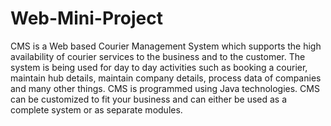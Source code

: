 # Web-Mini-Project
CMS is a Web based Courier Management System which supports the high availability of
courier services to the business and to the customer. The system is being used for day to day
activities such as booking a courier, maintain hub details, maintain company details, process
data of companies and many other things. CMS is programmed using Java technologies. CMS
can be customized to fit your business and can either be used as a complete system or as separate
modules.
